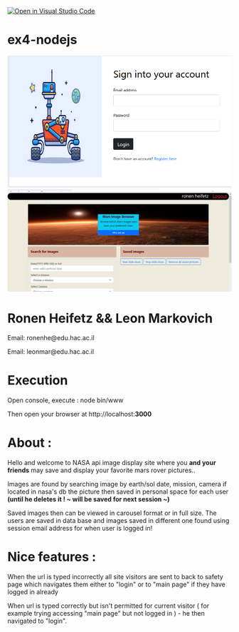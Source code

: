 [![Open in Visual Studio Code](https://classroom.github.com/assets/open-in-vscode-f059dc9a6f8d3a56e377f745f24479a46679e63a5d9fe6f495e02850cd0d8118.svg)](https://classroom.github.com/online_ide?assignment_repo_id=6573225&assignment_repo_type=AssignmentRepo)
# ex4-nodejs
![Login](pics/login.png)
![Main Page](pics/main.png)
<h1>Ronen Heifetz && Leon Markovich</h1>
<p>Email: ronenhe@edu.hac.ac.il</p>
<p>Email: leonmar@edu.hac.ac.il</p>


<h1>Execution</h1>
<p>
Open console, execute : node bin/www
</p>
<p>
Then open your browser at http://localhost:<b>3000</b>
</p>
<h1>About :</h1>
<p> Hello and welcome to NASA api image display site where you <b>and your friends</b> 
may save and display your favorite mars rover pictures..
</p>
<p>
Images are found by searching image by earth/sol date, mission, camera if located
in nasa's db the picture then saved in personal space for each user <b>(until he deletes 
it ! ~ will be saved for  next session ~)</b>
</p>
<p>
Saved images then can be viewed in carousel format or in full size.
The users are saved in data base and images saved in different one found using
session email address for when user is logged in!
</p>
<h1> Nice features : </h1>
<p>When the url is typed incorrectly all site visitors are sent to back to safety 
page which navigates them either to "login" or to "main page" if they have logged in already

When url is typed correctly but isn't permitted for current visitor ( for example 
trying accessing  "main page" but not logged in ) - he then navigated to "login". 
</p>
